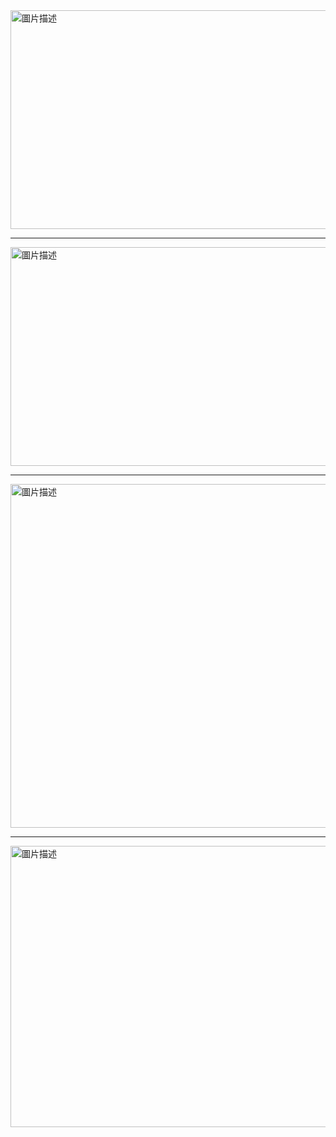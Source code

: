 <img src="https://github.com/user-attachments/assets/8bfdf42f-90c9-4143-b7aa-0944aef4c7ae" alt="圖片描述" width="600" height="350" />

---

<img src="https://github.com/user-attachments/assets/54f04959-6558-40a1-8842-f85aa1dac3b7" alt="圖片描述" width="600" height="350" />

---

<img src="https://github.com/user-attachments/assets/39f7255e-fa76-4895-931d-b8cc25d682c6" alt="圖片描述" width="700" height="550" />

---

<img src="https://github.com/user-attachments/assets/95d70a85-c6d1-4080-995f-319a93b91a3a" alt="圖片描述" width="600" height="450" />
